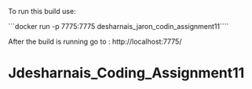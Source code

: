 To run this build use:

```docker run -p 7775:7775 desharnais_jaron_codin_assignment11````

After the build is running go to :
http://localhost:7775/

# Jdesharnais_Coding_Assignment11
